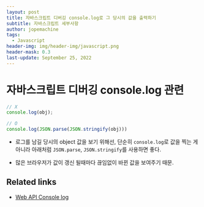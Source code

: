 ```yaml
---
layout: post
title: 자바스크립트 디버깅 console.log로 그 당시의 값을 출력하기
subtitle: 자바스크립트 세부사항
author: jopemachine
tags:
  - Javascript
header-img: img/header-img/javascript.png
header-mask: 0.3
last-update: September 25, 2022
---
```


# 자바스크립트 디버깅 console.log 관련

```js
// X
console.log(obj);

// O
console.log(JSON.parse(JSON.stringify(obj)))
```

- 로그를 남길 당시의 object 값을 보기 위해선, 단순히 `console.log`로 값을 찍는 게 아니라 아래처럼 `JSON.parse`, `JSON.stringify`를 사용하면 좋다.

- 많은 브라우저가 값이 갱신 될때마다 끊임없이 바뀐 값을 보여주기 때문.

## Related links

- [Web API Console log](https://developer.mozilla.org/ko/docs/Web/API/Console/log)
